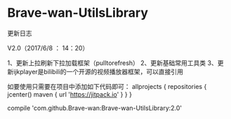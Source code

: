 # Brave-wan-UtilsLibrary


更新日志

﻿V2.0（2017/6/8 ： 14：20）

1、更新上拉刷新下拉加载框架（pulltorefresh）
2、更新基础常用工具类
3、更新ijkplayer是bilibili的一个开源的视频播放器框架，可以直接引用


如要使用只需要在项目中添加如下代码即可：
allprojects {
    repositories {
        jcenter()
        maven { url 'https://jitpack.io' }
    }
}

  compile 'com.github.Brave-wan:Brave-wan-UtilsLibrary:2.0'
